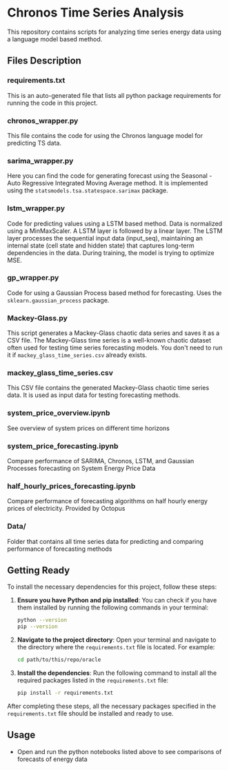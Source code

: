 # Chronos Time Series Analysis

This repository contains scripts for analyzing time series energy data using a language model based method.

## Files Description

### requirements.txt 
This is an auto-generated file that lists all python package requirements for running the code in this project.

### chronos_wrapper.py
This file contains the code for using the Chronos language model for predicting TS data. 

### sarima_wrapper.py
Here you can find the code for generating forecast using the Seasonal - Auto Regressive Integrated Moving Average method. It is implemented using the `statsmodels.tsa.statespace.sarimax` package.

### lstm_wrapper.py
Code for predicting values using a LSTM based method. Data is normalized using a MinMaxScaler. A LSTM layer is followed by a linear layer. The LSTM layer processes the sequential input data (input_seq), maintaining an internal state (cell state and hidden state) that captures long-term dependencies in the data. During training, the model is trying to optimize MSE.

### gp_wrapper.py
Code for using a Gaussian Process based method for forecasting. Uses the `sklearn.gaussian_process` package.

### Mackey-Glass.py
This script generates a Mackey-Glass chaotic data series and saves it as a CSV file. The Mackey-Glass time series is a well-known chaotic dataset often used for testing time series forecasting models. You don't need to run it if  `mackey_glass_time_series.csv` already exists.

### mackey_glass_time_series.csv
This CSV file contains the generated Mackey-Glass chaotic time series data. It is used as input data for testing forecasting methods.

### system_price_overview.ipynb
See overview of system prices on different time horizons

### system_price_forecasting.ipynb
Compare performance of SARIMA, Chronos, LSTM, and Gaussian Processes forecasting on System Energy Price Data

### half_hourly_prices_forecasting.ipynb
Compare performance of forecasting algorithms on half hourly energy prices of electricity. Provided by Octopus


### Data/

   Folder that contains all time series data for predicting and comparing performance of forecasting methods

## Getting Ready

To install the necessary dependencies for this project, follow these steps:

1. **Ensure you have Python and pip installed**: You can check if you have them installed by running the following commands in your terminal:

    ```sh
    python --version
    pip --version
    ```

2. **Navigate to the project directory**: Open your terminal and navigate to the directory where the `requirements.txt` file is located. For example:

    ```sh
    cd path/to/this/repo/oracle
    ```

3. **Install the dependencies**: Run the following command to install all the required packages listed in the `requirements.txt` file:

    ```sh
    pip install -r requirements.txt
    ```

After completing these steps, all the necessary packages specified in the `requirements.txt` file should be installed and ready to use.


## Usage

- Open and run the python notebooks listed above to see comparisons of forecasts of energy data 

